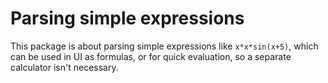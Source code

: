 # Parsing simple expressions

This package is about parsing simple expressions like `x*x*sin(x+5)`,
which can be used in UI as formulas, or for quick evaluation, so a separate calculator isn't necessary.